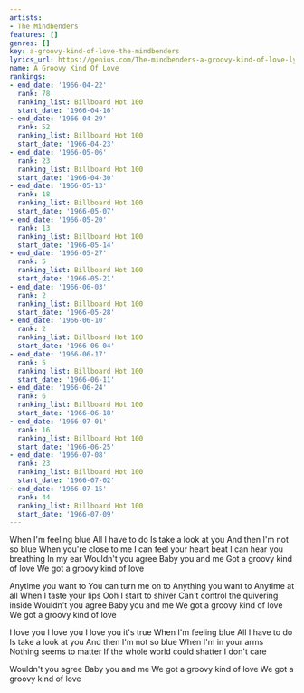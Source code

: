 ```yaml
---
artists:
- The Mindbenders
features: []
genres: []
key: a-groovy-kind-of-love-the-mindbenders
lyrics_url: https://genius.com/The-mindbenders-a-groovy-kind-of-love-lyrics
name: A Groovy Kind Of Love
rankings:
- end_date: '1966-04-22'
  rank: 78
  ranking_list: Billboard Hot 100
  start_date: '1966-04-16'
- end_date: '1966-04-29'
  rank: 52
  ranking_list: Billboard Hot 100
  start_date: '1966-04-23'
- end_date: '1966-05-06'
  rank: 23
  ranking_list: Billboard Hot 100
  start_date: '1966-04-30'
- end_date: '1966-05-13'
  rank: 18
  ranking_list: Billboard Hot 100
  start_date: '1966-05-07'
- end_date: '1966-05-20'
  rank: 13
  ranking_list: Billboard Hot 100
  start_date: '1966-05-14'
- end_date: '1966-05-27'
  rank: 5
  ranking_list: Billboard Hot 100
  start_date: '1966-05-21'
- end_date: '1966-06-03'
  rank: 2
  ranking_list: Billboard Hot 100
  start_date: '1966-05-28'
- end_date: '1966-06-10'
  rank: 2
  ranking_list: Billboard Hot 100
  start_date: '1966-06-04'
- end_date: '1966-06-17'
  rank: 5
  ranking_list: Billboard Hot 100
  start_date: '1966-06-11'
- end_date: '1966-06-24'
  rank: 6
  ranking_list: Billboard Hot 100
  start_date: '1966-06-18'
- end_date: '1966-07-01'
  rank: 16
  ranking_list: Billboard Hot 100
  start_date: '1966-06-25'
- end_date: '1966-07-08'
  rank: 23
  ranking_list: Billboard Hot 100
  start_date: '1966-07-02'
- end_date: '1966-07-15'
  rank: 44
  ranking_list: Billboard Hot 100
  start_date: '1966-07-09'
---
```

When I'm feeling blue
All I have to do
Is take a look at you
And then I'm not so blue
When you're close to me
I can feel your heart beat
I can hear you breathing
In my ear
Wouldn't you agree
Baby you and me
Got a groovy kind of love
We got a groovy kind of love

Anytime you want to
You can turn me on to
Anything you want to
Anytime at all
When I taste your lips
Ooh I start to shiver
Can't control the quivering inside
Wouldn't you agree
Baby you and me
We got a groovy kind of love
We got a groovy kind of love

I love you
I love you
I love you it's true
When I'm feeling blue
All I have to do
Is take a look at you
And then I'm not so blue
When I'm in your arms
Nothing seems to matter
If the whole world could shatter
I don't care

Wouldn't you agree
Baby you and me
We got a groovy kind of love
We got a groovy kind of love
